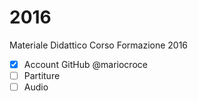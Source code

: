 # 2016
Materiale Didattico Corso Formazione 2016

 - [x] Account GitHub @mariocroce
 - [ ] Partiture
 - [ ] Audio
